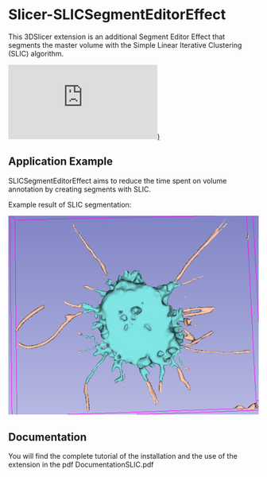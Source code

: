 # Slicer-SLICSegmentEditorEffect
This 3DSlicer extension is an additional Segment Editor Effect that segments the master volume with the Simple Linear Iterative Clustering (SLIC) algorithm. 

[![GitHub license](https://github.com/Slicer/Slicer/blob/main/License.txt))](/LICENSE)

## Application Example

SLICSegmentEditorEffect aims to reduce the time spent on volume annotation by creating segments with SLIC.

Example result of SLIC segmentation:

![](screenshot.png?raw=true "Example segmentation result")

## Documentation

You will find the complete tutorial of the installation and the use of the extension in the pdf DocumentationSLIC.pdf
